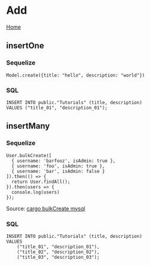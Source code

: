 # Add 

[Home](../../README.md)

## insertOne

### Sequelize

`Model.create({title: "hello", description: "world"})`

### SQL

```
INSERT INTO public."Tutorials" (title, description)
VALUES ("title_01", "description_01");

```

## insertMany

### Sequelize

```
User.bulkCreate([
  { username: 'barfooz', isAdmin: true },
  { username: 'foo', isAdmin: true },
  { username: 'bar', isAdmin: false }
]).then(() => { 
  return User.findAll();
}).then(users => {
  console.log(users) 
});

```

Source: [cargo bulkCreate mysql](https://stackoverflow.com/questions/29461908/how-to-do-bulk-insert-using-sequelize-and-node-js/31971563)


### SQL

```
INSERT INTO public."Tutorials" (title, description)
VALUES
    ("title_01", "description_01"),
    ("title_02", "description_02"),
    ("title_03", "description_03");

```
